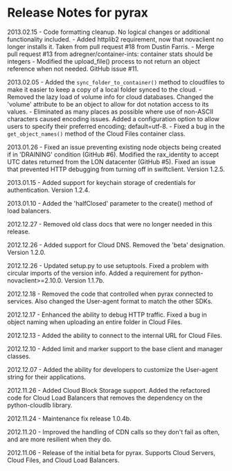 # Release Notes for pyrax

2013.02.15 - Code formatting cleanup. No logical changes or additional
             functionality included.
           - Added httplib2 requirement, now that novaclient no longer installs
             it. Taken from pull request #18 from Dustin Farris.
           - Merge pull request #13 from adregner/container-ints: container
             stats should be integers
           - Modified the upload_file() process to not return an object
             reference when not needed. GitHub issue #11.

2013.02.05 - Added the `sync_folder_to_container()` method to cloudfiles to make it
             easier to keep a copy of a local folder synced to the cloud.
           - Removed the lazy load of volume info for cloud databases. Changed the
             'volume' attribute to be an object to allow for dot notation access
             to its values.
           - Eliminated as many places as possible where use of non-ASCII characters
             caused encoding issues. Added a configuration option to allow users to
             specify their preferred encoding; default=utf-8.
           - Fixed a bug in the `get_object_names()` method of the Cloud Files
             container class.

2013.01.26 - Fixed an issue preventing existing node objects being created if in
             'DRAINING' condition (GitHub #6). Modified the rax_identity to accept
             UTC dates returned from the LON datacenter (GitHub #5). Fixed an
             issue that prevented HTTP debugging from turning off in swiftclient.
             Version 1.2.5.

2013.01.15 - Added support for keychain storage of credentials for authentication.
             Version 1.2.4.

2013.01.10 - Added the 'halfClosed' parameter to the create() method of load balancers.

2012.12.27 - Removed old class docs that were no longer needed in this release.

2012.12.26 - Added support for Cloud DNS. Removed the 'beta' designation.
             Version 1.2.0.

2012.12.26 - Updated setup.py to use setuptools. Fixed a problem with circular
             imports of the version info. Added a requirement for
             python-novaclient>=2.10.0. Version 1.1.7b.

2012.12.18 - Removed the code that controlled when pyrax connected to services. Also
             changed the User-agent format to match the other SDKs.

2012.12.17 - Enhanced the ability to debug HTTP traffic. Fixed a bug in object naming
             when uploading an entire folder in Cloud Files.

2012.12.13 - Added the ability to connect to the internal URL for Cloud Files.

2012.12.10 - Added limit and marker support to the base client and manager classes.

2012.12.07 - Added the ability for developers to customize the User-agent string
             for their applications.

2012.11.26 - Added Cloud Block Storage support. Added the refactored code for
             Cloud Load Balancers that removes the dependency on the python-cloudlb
             library.

2012.11.24 - Maintenance fix release 1.0.4b.

2012.11.20 - Improved the handling of CDN calls so they don't fail as often, and
             are more resilient when they do.

2012.11.06 - Release of the initial beta for pyrax. Supports Cloud Servers, Cloud
             Files, and Cloud Load Balancers.
